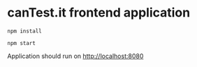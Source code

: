 # canTest.it frontend application

`npm install`

`npm start`

Application should run on [http://localhost:8080](http://localhost:8080)